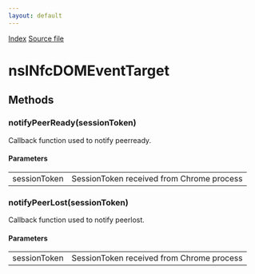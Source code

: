 ```yaml
---
layout: default
---
```

<div id='links'><a href="../index.html">Index</a>
<a href="http://dxr.mozilla.org/mozilla-central/source/dom/nfc/nsINfcContentHelper.idl">Source file</a>
</div>

# nsINfcDOMEventTarget #

## Methods ##

### notifyPeerReady(sessionToken) ###
  
Callback function used to notify peerready.  
  
  

#### Parameters ####

<table>

<tr>
<td>sessionToken</td>
<td>       SessionToken received from Chrome process  
</td>
</tr>

</table>

### notifyPeerLost(sessionToken) ###
  
Callback function used to notify peerlost.  
  
  

#### Parameters ####

<table>

<tr>
<td>sessionToken</td>
<td>       SessionToken received from Chrome process  
</td>
</tr>

</table>
